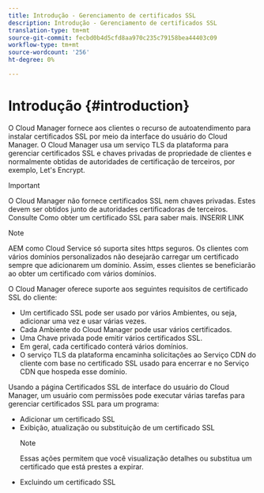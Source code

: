 ```yaml
---
title: Introdução - Gerenciamento de certificados SSL
description: Introdução - Gerenciamento de certificados SSL
translation-type: tm+mt
source-git-commit: fecbd0b4d5cfd8aa970c235c79158bea44403c09
workflow-type: tm+mt
source-wordcount: '256'
ht-degree: 0%

---
```



# Introdução {#introduction}

O Cloud Manager fornece aos clientes o recurso de autoatendimento para instalar certificados SSL por meio da interface do usuário do Cloud Manager. O Cloud Manager usa um serviço TLS da plataforma para gerenciar certificados SSL e chaves privadas de propriedade de clientes e normalmente obtidas de autoridades de certificação de terceiros, por exemplo, Let&#39;s Encrypt.

>[!IMPORTANT]
>O Cloud Manager não fornece certificados SSL nem chaves privadas. Estes devem ser obtidos junto de autoridades certificadoras de terceiros. Consulte Como obter um certificado SSL para saber mais. INSERIR LINK

>[!NOTE]
>AEM como Cloud Service só suporta sites https seguros. Os clientes com vários domínios personalizados não desejarão carregar um certificado sempre que adicionarem um domínio. Assim, esses clientes se beneficiarão ao obter um certificado com vários domínios.

O Cloud Manager oferece suporte aos seguintes requisitos de certificado SSL do cliente:

* Um certificado SSL pode ser usado por vários Ambientes, ou seja, adicionar uma vez e usar várias vezes.
* Cada Ambiente do Cloud Manager pode usar vários certificados.
* Uma Chave privada pode emitir vários certificados SSL.
* Em geral, cada certificado conterá vários domínios.
* O serviço TLS da plataforma encaminha solicitações ao Serviço CDN do cliente com base no certificado SSL usado para encerrar e no Serviço CDN que hospeda esse domínio.

Usando a página Certificados SSL de interface do usuário do Cloud Manager, um usuário com permissões pode executar várias tarefas para gerenciar certificados SSL para um programa:

* Adicionar um certificado SSL
* Exibição, atualização ou substituição de um certificado SSL
   >[!NOTE]
   >Essas ações permitem que você visualização detalhes ou substitua um certificado que está prestes a expirar.
* Excluindo um certificado SSL